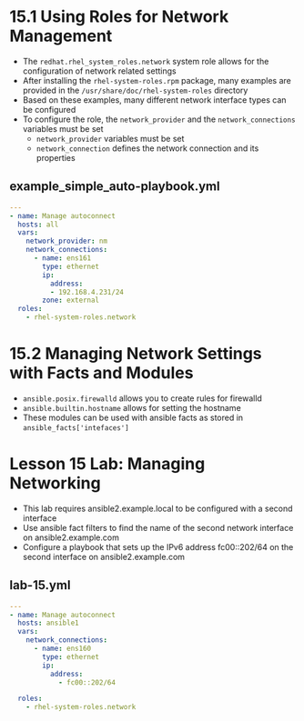 # 15.1 Using Roles for Network Management
- The `redhat.rhel_system_roles.network` system role allows for the configuration of network related settings
- After installing the `rhel-system-roles.rpm` package, many examples are provided in the `/usr/share/doc/rhel-system-roles` directory
- Based on these examples, many different network interface types can be configured
- To configure the role, the `network_provider` and the `network_connections` variables must be set
  - `network_provider` variables must be set
  - `network_connection` defines the network connection and its properties

## example_simple_auto-playbook.yml
```yml
---
- name: Manage autoconnect
  hosts: all
  vars:
    network_provider: nm
    network_connections:
      - name: ens161
        type: ethernet
        ip:
          address:
          - 192.168.4.231/24
        zone: external
  roles:
    - rhel-system-roles.network
```

# 15.2 Managing Network Settings with Facts and Modules
- `ansible.posix.firewalld` allows you to create rules for firewalld
- `ansible.builtin.hostname` allows for setting the hostname
- These modules can be used with ansible facts as stored in `ansible_facts['intefaces']`

# Lesson 15 Lab: Managing Networking
- This lab requires ansible2.example.local to be configured with a second interface
- Use ansible fact filters to find the name of the second network interface on ansible2.example.com
- Configure a playbook that sets up the IPv6 address fc00::202/64 on the second interface on ansible2.example.com

## lab-15.yml
```yml
---
- name: Manage autoconnect
  hosts: ansible1 
  vars:
    network_connections:
      - name: ens160
        type: ethernet
        ip:
          address:
            - fc00::202/64

  roles:
    - rhel-system-roles.network
```